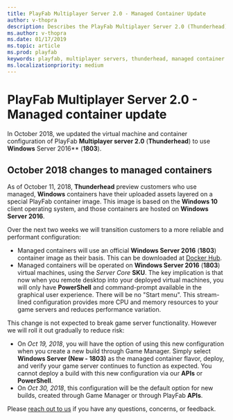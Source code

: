 ```yaml
---
title: PlayFab Multiplayer Server 2.0 - Managed Container Update
author: v-thopra
description: Describes the PlayFab Multiplayer Server 2.0 (Thunderhead) Managed Container Update in October 2018.
ms.author: v-thopra
ms.date: 01/17/2019
ms.topic: article
ms.prod: playfab
keywords: playfab, multiplayer servers, thunderhead, managed container update
ms.localizationpriority: medium
---
```


# PlayFab Multiplayer Server 2.0 - Managed container update

In October 2018, we updated the virtual machine and container configuration of PlayFab **Multiplayer server 2.0** (**Thunderhead**) to use **Windows** Server 2016** (**1803**).

## October 2018 changes to managed containers

As of October 11, 2018, **Thunderhead** preview customers who use managed, **Windows** containers have their uploaded assets layered on a special PlayFab container image. This image is based on the **Windows 10** client operating system, and those containers are hosted on **Windows Server 2016**.

Over the next two weeks we will transition customers to a more reliable and performant configuration:

- Managed containers will use an official **Windows Server 2016** (**1803**) container image as their basis. This can be downloaded at [Docker Hub](https://hub.docker.com/r/microsoft/windowsservercore/).
- Managed containers will be operated on **Windows Server 2016** (**1803**) virtual machines, using the *Server Core* **SKU**. The key implication is that now when you remote desktop into your deployed virtual machines, you will only have **PowerShell** and command-prompt available in the graphical user experience. There will be no "Start menu". This stream-lined configuration provides more CPU and memory resources to your game servers and reduces performance variation.

This change is not expected to break game server functionality. However we will roll it out gradually to reduce risk:

- On *Oct 19, 2018*, you will have the option of using this new configuration when you create a new build through Game Manager. Simply select **Windows Server (New - 1803)** as the managed container flavor, deploy, and verify your game server continues to function as expected. You cannot deploy a build with this new configuration via our **APIs** or **PowerShell**.
- On *Oct 30, 2018*, this configuration will be the default option for new builds, created through Game Manager or through PlayFab **APIs**.

Please [reach out to us](mailto:Thunderhead@microsoft.com) if you have any questions, concerns, or feedback.